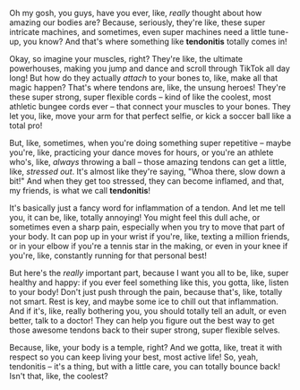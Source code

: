 Oh my gosh, you guys, have you ever, like, *really* thought about how amazing our bodies are? Because, seriously, they're like, these super intricate machines, and sometimes, even super machines need a little tune-up, you know? And that's where something like **tendonitis** totally comes in!

Okay, so imagine your muscles, right? They're like, the ultimate powerhouses, making you jump and dance and scroll through TikTok all day long! But how do they actually *attach* to your bones to, like, make all that magic happen? That's where tendons are, like, the unsung heroes! They're these super strong, super flexible cords – kind of like the coolest, most athletic bungee cords ever – that connect your muscles to your bones. They let you, like, move your arm for that perfect selfie, or kick a soccer ball like a total pro!

But, like, sometimes, when you're doing something super repetitive – maybe you're, like, practicing your dance moves for hours, or you're an athlete who's, like, *always* throwing a ball – those amazing tendons can get a little, like, *stressed out*. It's almost like they're saying, "Whoa there, slow down a bit!" And when they get too stressed, they can become inflamed, and that, my friends, is what we call **tendonitis**!

It's basically just a fancy word for inflammation of a tendon. And let me tell you, it can be, like, totally annoying! You might feel this dull ache, or sometimes even a sharp pain, especially when you try to move that part of your body. It can pop up in your wrist if you're, like, texting a million friends, or in your elbow if you're a tennis star in the making, or even in your knee if you're, like, constantly running for that personal best!

But here's the *really* important part, because I want you all to be, like, super healthy and happy: if you ever feel something like this, you gotta, like, listen to your body! Don't just push through the pain, because that's, like, totally not smart. Rest is key, and maybe some ice to chill out that inflammation. And if it's, like, really bothering you, you should totally tell an adult, or even better, talk to a doctor! They can help you figure out the best way to get those awesome tendons back to their super strong, super flexible selves.

Because, like, your body is a temple, right? And we gotta, like, treat it with respect so you can keep living your best, most active life! So, yeah, tendonitis – it's a thing, but with a little care, you can totally bounce back! Isn't that, like, the coolest?